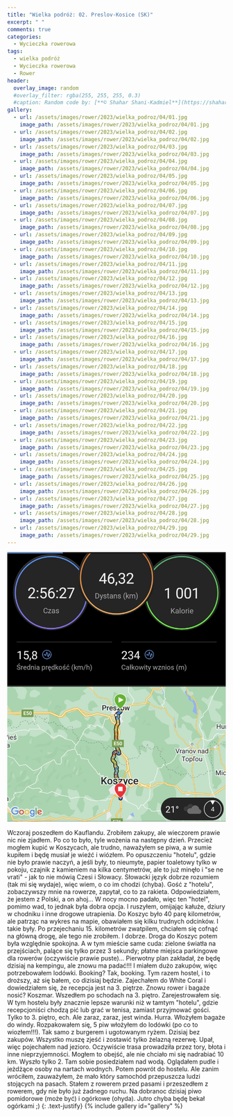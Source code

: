 ```yaml
---
title: "Wielka podróż: 02. Preslov-Kosice (SK)"
excerpt: " "
comments: true
categories:
  - Wycieczka rowerowa
tags:
  - wielka podróż
  - Wycieczka rowerowa
  - Rower
header:
  overlay_image: random
  #overlay_filter: rgba(255, 255, 255, 0.3)
  #caption: Random code by: [**© Shahar Shani-Kadmiel**](https://shaharkadmiel.github.io)"
gallery:
  - url: /assets/images/rower/2023/wielka_podroz/04/01.jpg
    image_path: /assets/images/rower/2023/wielka_podroz/04/01.jpg
  - url: /assets/images/rower/2023/wielka_podroz/04/02.jpg
    image_path: /assets/images/rower/2023/wielka_podroz/04/02.jpg
  - url: /assets/images/rower/2023/wielka_podroz/04/03.jpg
    image_path: /assets/images/rower/2023/wielka_podroz/04/03.jpg
  - url: /assets/images/rower/2023/wielka_podroz/04/04.jpg
    image_path: /assets/images/rower/2023/wielka_podroz/04/04.jpg
  - url: /assets/images/rower/2023/wielka_podroz/04/05.jpg
    image_path: /assets/images/rower/2023/wielka_podroz/04/05.jpg
  - url: /assets/images/rower/2023/wielka_podroz/04/06.jpg
    image_path: /assets/images/rower/2023/wielka_podroz/04/06.jpg
  - url: /assets/images/rower/2023/wielka_podroz/04/07.jpg
    image_path: /assets/images/rower/2023/wielka_podroz/04/07.jpg
  - url: /assets/images/rower/2023/wielka_podroz/04/08.jpg
    image_path: /assets/images/rower/2023/wielka_podroz/04/08.jpg
  - url: /assets/images/rower/2023/wielka_podroz/04/09.jpg
    image_path: /assets/images/rower/2023/wielka_podroz/04/09.jpg
  - url: /assets/images/rower/2023/wielka_podroz/04/10.jpg
    image_path: /assets/images/rower/2023/wielka_podroz/04/10.jpg
  - url: /assets/images/rower/2023/wielka_podroz/04/11.jpg
    image_path: /assets/images/rower/2023/wielka_podroz/04/11.jpg
  - url: /assets/images/rower/2023/wielka_podroz/04/12.jpg
    image_path: /assets/images/rower/2023/wielka_podroz/04/12.jpg
  - url: /assets/images/rower/2023/wielka_podroz/04/13.jpg
    image_path: /assets/images/rower/2023/wielka_podroz/04/13.jpg
  - url: /assets/images/rower/2023/wielka_podroz/04/14.jpg
    image_path: /assets/images/rower/2023/wielka_podroz/04/14.jpg
  - url: /assets/images/rower/2023/wielka_podroz/04/15.jpg
    image_path: /assets/images/rower/2023/wielka_podroz/04/15.jpg
  - url: /assets/images/rower/2023/wielka_podroz/04/16.jpg
    image_path: /assets/images/rower/2023/wielka_podroz/04/16.jpg
  - url: /assets/images/rower/2023/wielka_podroz/04/17.jpg
    image_path: /assets/images/rower/2023/wielka_podroz/04/17.jpg
  - url: /assets/images/rower/2023/wielka_podroz/04/18.jpg
    image_path: /assets/images/rower/2023/wielka_podroz/04/18.jpg
  - url: /assets/images/rower/2023/wielka_podroz/04/19.jpg
    image_path: /assets/images/rower/2023/wielka_podroz/04/19.jpg
  - url: /assets/images/rower/2023/wielka_podroz/04/20.jpg
    image_path: /assets/images/rower/2023/wielka_podroz/04/20.jpg
  - url: /assets/images/rower/2023/wielka_podroz/04/21.jpg
    image_path: /assets/images/rower/2023/wielka_podroz/04/21.jpg
  - url: /assets/images/rower/2023/wielka_podroz/04/22.jpg
    image_path: /assets/images/rower/2023/wielka_podroz/04/22.jpg
  - url: /assets/images/rower/2023/wielka_podroz/04/23.jpg
    image_path: /assets/images/rower/2023/wielka_podroz/04/23.jpg
  - url: /assets/images/rower/2023/wielka_podroz/04/24.jpg
    image_path: /assets/images/rower/2023/wielka_podroz/04/24.jpg
  - url: /assets/images/rower/2023/wielka_podroz/04/25.jpg
    image_path: /assets/images/rower/2023/wielka_podroz/04/25.jpg
  - url: /assets/images/rower/2023/wielka_podroz/04/26.jpg
    image_path: /assets/images/rower/2023/wielka_podroz/04/26.jpg
  - url: /assets/images/rower/2023/wielka_podroz/04/27.jpg
    image_path: /assets/images/rower/2023/wielka_podroz/04/27.jpg
  - url: /assets/images/rower/2023/wielka_podroz/04/28.jpg
    image_path: /assets/images/rower/2023/wielka_podroz/04/28.jpg
  - url: /assets/images/rower/2023/wielka_podroz/04/29.jpg
    image_path: /assets/images/rower/2023/wielka_podroz/04/29.jpg
---
```

[![mapka](/assets/images/rower/2023/wielka_podroz/04/mapka.png)](https://connect.garmin.com/modern/activity/11712481140)

Wczoraj poszedłem do Kauflandu. Zrobiłem zakupy, ale wieczorem prawie nic nie zjadłem. Po co to było, tyle wożenia na następny dzień. Przecież mogłem kupić w Koszycach, ale trudno, naważyłem se piwa, a w sumie kupiłem i będę musiał je wieźć i wiózłem. Po opuszczeniu "hotelu", gdzie nie było prawie naczyń, a jeśli były, to nieumyte, papier toaletowy tylko w pokoju, czajnik z kamieniem na kilka centymetrów, ale to już minęło i "se ne vrati" - jak to nie mówią Czesi i Słowacy. Słowacki język dobrze rozumiem (tak mi się wydaje), więc wiem, o co im chodzi (chyba). Gość z "hotelu", zobaczywszy mnie na rowerze, zapytał, co to za rakieta. Odpowiedziałem, że jestem z Polski, a on ahoj... W nocy mocno padało, więc ten "hotel", pomimo wad, to jednak była dobra opcja. I ruszyłem, omijając kałuże, dziury w chodniku i inne drogowe utrapienia. Do Koszyc było 40 parę kilometrów, ale patrząc na wykres na mapie, obawiałem się kilku trudnych odcinków. I takie były. Po przejechaniu 15. kilometrów zwatpilem, chciałem się cofnąć na główną drogę, ale tego nie zrobiłem. I dobrze. Droga do Koszyc potem była względnie spokojna. A w tym mieście same cuda: zielone światła na przejściach, palące się tylko przez 3 sekundy; płatne miejsca parkingowe dla rowerów (oczywiście prawie puste)... Pierwotny plan zakładał, że będę dzisiaj na kempingu, ale znowu ma padać!!! I miałem dużo zakupów, więc potrzebowałem lodówki. Booking? Tak, booking. Tym razem hostel, i to droższy, aż się bałem, co dizisiaj będzie. Zajechałem do White Coral i dowiedziałem się, że recepcja jest na 3. piętrze. Znowu rower i bagaże nosić? Koszmar. Wszedłem po schodach na 3. piętro. Zarejestrowałem się. W tym hostelu były znacznie lepsze warunki niż w tamtym "hotelu", gdzie recepcjoniści chodzą pić lub grać w tenisa, zamiast przyjmować gości. Tylko to 3. piętro, ech. Ale zaraz, zaraz, jest winda. Hurra. Włożyłem bagaże do windy. Rozpakowałem się, 5 piw włożyłem do lodówki (po co to wiozłem!!!). Tak samo z burgerem i ugotowanym ryżem. Dzisiaj bez zakupów. Wszystko muszę zjeść i zostawić tylko żelazną rezerwę. Upał, więc pojechałem nad jezioro. Oczywiście trasa prowadziła przez tory, błota i inne nieprzyjemności. Mogłem to obejść, ale nie chciało mi się nadrabiać 10 km. Wyszło tylko 2. Tam sobie posiedziałem nad wodą. Oglądałem pudle i jeżdżące osoby na nartach wodnych. Potem powrót do hostelu. Ale zanim wróciłem, zauważyłem, że mało który samochód przepuszcza ludzi stojących na pasach. Stałem z rowerem przed pasami i przeszedłem z rowerem, gdy nie było już żadnego ruchu. Na dobranoc dzisiaj piwo pomidorowe (może być) i ogórkowe (ohyda). Jutro chyba będę bekał ogórkami ;)
{: .text-justify}
{% include gallery id="gallery" %}
